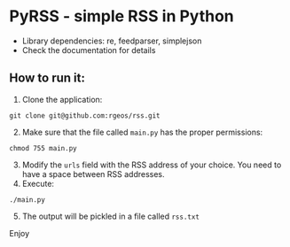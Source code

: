 # PyRSS - simple RSS in Python

- Library dependencies: re, feedparser, simplejson
- Check the documentation for details

## How to run it:

1. Clone the application:

`git clone git@github.com:rgeos/rss.git`

2. Make sure that the file called `main.py` has the proper permissions:

`chmod 755 main.py`

3. Modify the `urls` field with the RSS address of your choice. You need to have a space between RSS addresses.
4. Execute:

`./main.py`

5. The output will be pickled in a file called `rss.txt`

Enjoy